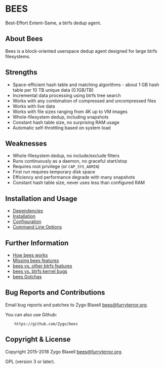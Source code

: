 BEES
====

Best-Effort Extent-Same, a btrfs dedup agent.

About Bees
----------

Bees is a block-oriented userspace dedup agent designed for large btrfs
filesystems.

Strengths
---------

 * Space-efficient hash table and matching algorithms - about 1 GB hash table per 10 TB unique data (0.1GB/TB)
 * Incremental data processing using btrfs tree search
 * Works with any combination of compressed and uncompressed files
 * Works with live data
 * Works with file sizes ranging from 4K up to VM images
 * Whole-filesystem dedup, including snapshots
 * Constant hash table size, no surprising RAM usage
 * Automatic self-throttling based on system load

Weaknesses
----------

 * Whole-filesystem dedup, no include/exclude filters
 * Runs continuously as a daemon, no graceful start/stop
 * Requires root privilege (or `CAP_SYS_ADMIN`)
 * First run requires temporary disk space
 * Efficiency and performance degrade with many snapshots
 * Constant hash table size, never uses less than configured RAM

Installation and Usage
----------------------

 * [Dependencies](doc/depends.md)
 * [Installation](doc/install.md)
 * [Configuration](doc/config.md)
 * [Command Line Options](doc/options.md)

Further Information
-------------------

 * [How bees works](doc/how-it-works.md)
 * [Missing bees features](doc/missing.md)
 * [bees vs. other btrfs features](doc/btrfs-other.md)
 * [bees vs. btrfs kernel bugs](doc/btrfs-kernel.md)
 * [bees Gotchas](doc/gotchas.md)

Bug Reports and Contributions
-----------------------------

Email bug reports and patches to Zygo Blaxell <bees@furryterror.org>.

You can also use Github:

        https://github.com/Zygo/bees

Copyright & License
-------------------

Copyright 2015-2018 Zygo Blaxell <bees@furryterror.org>.

GPL (version 3 or later).
